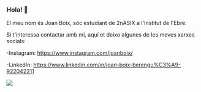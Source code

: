 ### Hola! 👋

El meu nom és Joan Boix, sóc estudiant de 2nASIX a l'Institut de l'Ebre. 

Si t'interessa contactar amb mi, aquí et deixo algunes de les meves xarxes socials:
  
  -Instagram: https://www.instagram.com/joanboix/
  
  -LinkedIn: https://www.linkedin.com/in/joan-boix-berengu%C3%A9-922042211
  
  
  ![](https://upload.wikimedia.org/wikipedia/commons/thumb/f/f8/Python_logo_and_wordmark.svg/2560px-Python_logo_and_wordmark.svg.png)
<!--
**joanboix/joanboix** is a ✨ _special_ ✨ repository because its `README.md` (this file) appears on your GitHub profile.

Here are some ideas to get you started:

- 🔭 I’m currently working on ...
- 🌱 I’m currently learning ...
- 👯 I’m looking to collaborate on ...
- 🤔 I’m looking for help with ...
- 💬 Ask me about ...
- 📫 How to reach me: ...
- 😄 Pronouns: ...
- ⚡ Fun fact: ...
-->
